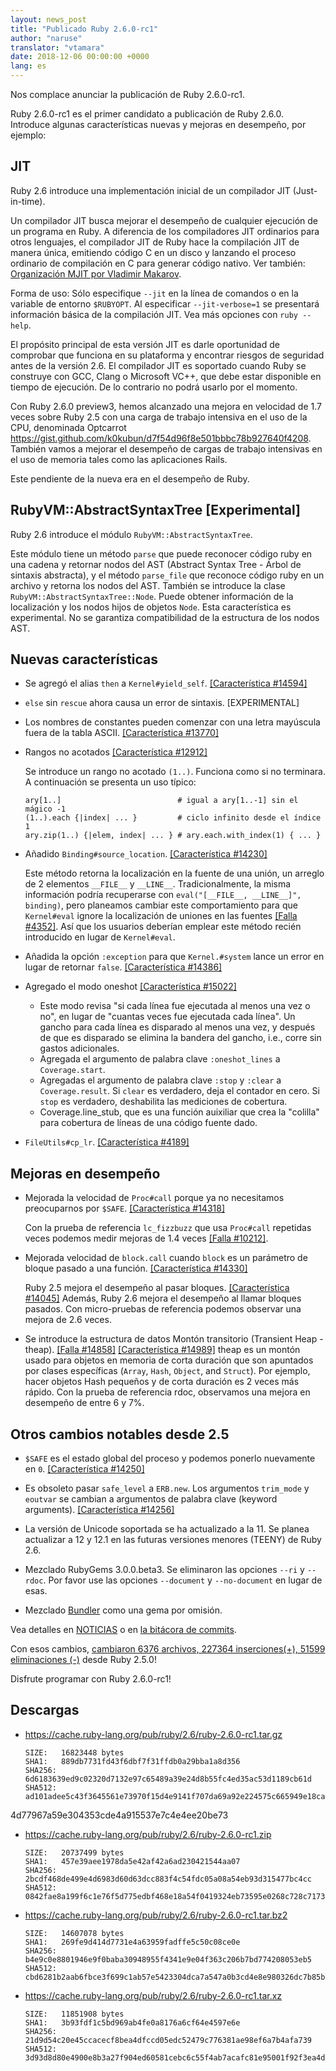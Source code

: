 ```yaml
---
layout: news_post
title: "Publicado Ruby 2.6.0-rc1"
author: "naruse"
translator: "vtamara"
date: 2018-12-06 00:00:00 +0000
lang: es
---
```


Nos complace anunciar la publicación de Ruby 2.6.0-rc1.

Ruby 2.6.0-rc1 es el primer candidato a publicación de Ruby 2.6.0.
Introduce algunas características nuevas y mejoras en desempeño, por ejemplo:

## JIT

Ruby 2.6 introduce una implementación inicial de un compilador JIT
(Just-in-time).

Un compilador JIT busca mejorar el desempeño de cualquier ejecución de un
programa en Ruby.
A diferencia de los compiladores JIT ordinarios para otros lenguajes, el
compilador JIT de Ruby hace la compilación JIT de manera única,
emitiendo código C en un disco y lanzando el proceso ordinario de
compilación en C para generar código nativo.
Ver también: [Organización MJIT por Vladimir Makarov](https://github.com/vnmakarov/ruby/tree/rtl_mjit_branch#mjit-organization).

Forma de uso: Sólo especifique `--jit` en la línea de comandos o en la
variable de entorno `$RUBYOPT`.
Al especificar `--jit-verbose=1` se presentará información básica de la
compilación JIT.  Vea más opciones con `ruby --help`.

El propósito principal de esta versión JIT es darle oportunidad de
comprobar que funciona en su plataforma y encontrar riesgos de seguridad
antes de la versión 2.6.
El compilador JIT es soportado cuando Ruby se construye con GCC, Clang o
Microsoft VC++, que debe estar disponible en tiempo de ejecución.  De
lo contrario no podrá usarlo por el momento.

Con Ruby 2.6.0 preview3, hemos alcanzado una mejora en velocidad de 1.7 veces
sobre Ruby 2.5 con una carga de trabajo intensiva en el uso de la CPU,
denominada Optcarrot <https://gist.github.com/k0kubun/d7f54d96f8e501bbbc78b927640f4208>.
También vamos a mejorar el desempeño de cargas de trabajo intensivas en el
uso de memoria tales como las aplicaciones Rails.

Este pendiente de la nueva era en el desempeño de Ruby.

## RubyVM::AbstractSyntaxTree [Experimental]

Ruby 2.6 introduce el módulo `RubyVM::AbstractSyntaxTree`.

Este módulo tiene un método `parse` que puede reconocer código ruby en una cadena y retornar nodos del AST (Abstract Syntax Tree - Árbol de sintaxis abstracta), y el método `parse_file` que reconoce código ruby en un archivo y retorna los nodos del AST.
También se introduce la clase `RubyVM::AbstractSyntaxTree::Node`. Puede obtener información de la localización y los nodos hijos de objetos `Node`. Esta característica es experimental.  No se garantiza compatibilidad de la estructura de los nodos AST.



## Nuevas características

* Se agregó el alias `then` a `Kernel#yield_self`. [[Característica #14594]](https://bugs.ruby-lang.org/issues/14594)

* `else` sin `rescue` ahora causa un error de sintaxis.  [EXPERIMENTAL]

* Los nombres de constantes pueden comenzar con una letra mayúscula fuera de la tabla ASCII.  [[Característica #13770]](https://bugs.ruby-lang.org/issues/13770)

* Rangos no acotados [[Característica #12912]](https://bugs.ruby-lang.org/issues/12912)

  Se introduce un rango no acotado `(1..)`. Funciona como si no terminara.  A continuación se presenta un uso típico:

      ary[1..]                          # igual a ary[1..-1] sin el mágico -1
      (1..).each {|index| ... }         # ciclo infinito desde el índice 1
      ary.zip(1..) {|elem, index| ... } # ary.each.with_index(1) { ... }

* Añadido `Binding#source_location`.  [[Característica #14230]](https://bugs.ruby-lang.org/issues/14230)

  Este método retorna la localización en la fuente de una unión,  un arreglo de 2 elementos `__FILE__` y `__LINE__`.  Tradicionalmente, la misma información podría recuperarse con `eval("[__FILE__, __LINE__]", binding)`, pero planeamos cambiar este comportamiento para que `Kernel#eval` ignore la localización de uniones en las fuentes [[Falla #4352]](https://bugs.ruby-lang.org/issues/4352).  Así que los usuarios deberían emplear este método recién introducido en lugar de `Kernel#eval`.

* Añadida la opción `:exception` para que `Kernel.#system` lance un error en lugar de retornar `false`.  [[Característica #14386]](https://bugs.ruby-lang.org/issues/14386)


* Agregado el modo oneshot [[Característica #15022]](https://bugs.ruby-lang.org/issues/15022)
  * Este modo revisa "si cada línea fue ejecutada al menos una vez o no", en lugar de "cuantas veces fue ejecutada cada línea".  Un gancho para cada línea es disparado al menos una vez, y después de que es disparado se elimina la bandera del gancho, i.e., corre sin gastos adicionales.
  * Agregada el argumento de palabra clave `:oneshot_lines` a `Coverage.start`.
  * Agregadas el argumento de palabra clave `:stop` y `:clear` a `Coverage.result`. Si `clear` es verdadero, deja el contador en cero.  Si `stop` es verdadero, deshabilita las mediciones de cobertura.
  * Coverage.line_stub, que es una función auixiliar que crea la "colilla" para cobertura de líneas de una código fuente dado.

* `FileUtils#cp_lr`.  [[Característica #4189]](https://bugs.ruby-lang.org/issues/4189)


## Mejoras en desempeño

* Mejorada la velocidad de `Proc#call` porque ya no necesitamos preocuparnos por `$SAFE`.  [[Característica #14318]](https://bugs.ruby-lang.org/issues/14318)

  Con la prueba de referencia `lc_fizzbuzz` que usa `Proc#call` repetidas veces podemos medir mejoras de 1.4 veces [[Falla #10212]](https://bugs.ruby-lang.org/issues/10212).

* Mejorada velocidad de `block.call` cuando `block` es un parámetro de
  bloque pasado a una función. [[Característica #14330]](https://bugs.ruby-lang.org/issues/14330)

  Ruby 2.5 mejora el desempeño al pasar bloques. [[Característica #14045]](https://bugs.ruby-lang.org/issues/14045)
  Además, Ruby 2.6 mejora el desempeño al llamar bloques pasados.
  Con micro-pruebas de referencia podemos observar una mejora de 2.6 veces.

* Se introduce la estructura de datos Montón transitorio (Transient Heap - theap). [[Falla #14858]](https://bugs.ruby-lang.org/issues/14858) [[Característica #14989]](https://bugs.ruby-lang.org/issues/14858)
  theap es un montón usado para objetos en memoria de corta duración que son
  apuntados por clases específicas (`Array`, `Hash`, `Object`, and `Struct`).
  Por ejemplo, hacer objetos Hash pequeños y de corta duración es 2 veces
  más rápido.  Con la prueba de referencia rdoc, observamos una mejora en
  desempeño de entre 6 y 7%.


## Otros cambios notables desde 2.5

* `$SAFE` es el estado global del proceso y podemos ponerlo nuevamente en `0`.  [[Característica #14250]](https://bugs.ruby-lang.org/issues/14250)

* Es obsoleto pasar `safe_level` a `ERB.new`. Los argumentos `trim_mode` y `eoutvar` se cambian a argumentos de palabra clave (keyword arguments). [[Característica #14256]](https://bugs.ruby-lang.org/issues/14256)

* La versión de Unicode soportada se ha actualizado a la 11.  Se planea actualizar a 12 y 12.1 en las futuras versiones menores (TEENY) de Ruby 2.6.

* Mezclado RubyGems 3.0.0.beta3. Se eliminaron las opciones `--ri` y `--rdoc`. Por favor use las opciones `--document` y `--no-document` en lugar de esas.

* Mezclado [Bundler](https://github.com/bundler/bundler) como una gema por omisión.

Vea detalles en [NOTICIAS](https://github.com/ruby/ruby/blob/v2_6_0_preview3/NEWS)
o en [la bitácora de commits](https://github.com/ruby/ruby/compare/v2_5_0...v2_6_0_preview3).

Con esos cambios,
[cambiaron 6376 archivos, 227364 inserciones(+), 51599 eliminaciones (-)](https://github.com/ruby/ruby/compare/v2_5_0...v2_6_0_rc1)
desde Ruby 2.5.0!

Disfrute programar con Ruby 2.6.0-rc1!

## Descargas

* <https://cache.ruby-lang.org/pub/ruby/2.6/ruby-2.6.0-rc1.tar.gz>

      SIZE:   16823448 bytes
      SHA1:   889db7731fd43f6dbf7f31ffdb0a29bba1a8d356
      SHA256: 6d6183639ed9c02320d7132e97c65489a39e24d8b55fc4ed35ac53d1189cb61d
      SHA512: ad101adee5c43f3645561e73970f15d4e9141f707da69a92e224575c665949e18ca53389e5315fca2ea393
4d77967a59e304353cde4a915537e7c4e4ee20be73
* <https://cache.ruby-lang.org/pub/ruby/2.6/ruby-2.6.0-rc1.zip>

      SIZE:   20737499 bytes
      SHA1:   457e39aee1978da5e42af42a6ad230421544aa07
      SHA256: 2bcdf468de499e4d6983d60d63dcc883f4c54fdc05a08a54eb93d315477bc4cc
      SHA512: 0842fae8a199f6c1e76f5d775edbf468e18a54f0419324eb73595e0268c728c71733371d71dc2fa342105dbc487987ca5556948a9ef067276a7b5f552462802a
* <https://cache.ruby-lang.org/pub/ruby/2.6/ruby-2.6.0-rc1.tar.bz2>

      SIZE:   14607078 bytes
      SHA1:   269fe9d414d7731e4a63959fadffe5c50c08ce0e
      SHA256: b4e9c0e8801946e9f0baba30948955f4341e9e04f363c206b7bd774208053eb5
      SHA512: cbd6281b2aab6fbce3f699c1ab57e5423304dca7a547a0b3cd4e8e980326dc7b85b2ca2bfaf3f3a648d40f4222fdf1740d81d422790ee7ae1ba1ed33eb11e3e8
* <https://cache.ruby-lang.org/pub/ruby/2.6/ruby-2.6.0-rc1.tar.xz>

      SIZE:   11851908 bytes
      SHA1:   3b93fdf1c5bd969ab4fe0a8176a6cf64e4597e6e
      SHA256: 21d9d54c20e45ccacecf8bea4dfccd05edc52479c776381ae98ef6a7b4afa739
      SHA512: 3d93d8d80e4900e8b3a27f904ed60581cebc6c55f4ab7acafc81e95001f92f3ea4ddec2da6169b1ed5e0146f7b7c35c1c13b3243955d5825c72170834fe933f3
